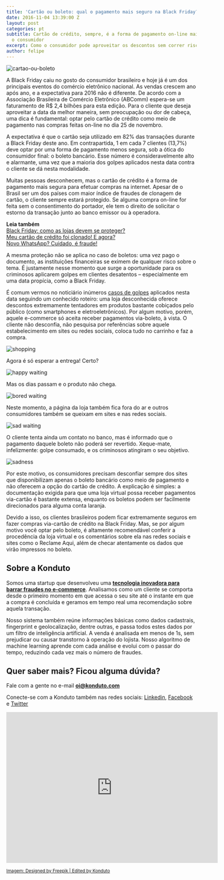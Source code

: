 ```yaml
---
title: 'Cartão ou boleto: qual o pagamento mais seguro na Black Friday?'
date: 2016-11-04 13:39:00 Z
layout: post
categories: pt
subtitle: Cartão de crédito, sempre, é a forma de pagamento on-line mais segura para
  o consumidor
excerpt: Como o consumidor pode aproveitar os descontos sem correr risco de golpes?
author: felipe
---
```


![cartao-ou-boleto](/images/161104-boleto-cartao-bf.png)

A Black Friday caiu no gosto do consumidor brasileiro e hoje já é um dos principais eventos do comércio eletrônico nacional. As vendas crescem ano após ano, e a expectativa para 2016 não é diferente. De acordo com a Associação Brasileira de Comércio Eletrônico (ABComm) espera-se um faturamento de R$ 2,4 bilhões para esta edição. Para o cliente que deseja aproveitar a data da melhor maneira, sem preocupação ou dor de cabeça, uma dica é fundamental: optar pelo cartão de crédito como meio de pagamento nas compras feitas on-line no dia 25 de novembro.

A expectativa é que o cartão seja utilizado em 82% das transações durante a Black Friday deste ano. Em contrapartida, 1 em cada 7 clientes (13,7%) deve optar por uma forma de pagamento menos segura, sob a ótica do consumidor final: o boleto bancário. Esse número é consideravelmente alto e alarmante, uma vez que a maioria dos golpes aplicados nesta data contra o cliente se dá nesta modalidade.
 
Muitas pessoas desconhecem, mas o cartão de crédito é a forma de pagamento mais segura para efetuar compras na internet. Apesar de o Brasil ser um dos países com maior índice de fraudes de clonagem de cartão, o cliente sempre estará protegido. Se alguma compra on-line for feita sem o consentimento do portador, ele tem o direito de solicitar o estorno da transação junto ao banco emissor ou à operadora.
 
**Leia também**  
[Black Friday: como as lojas devem se proteger?](https://blog.konduto.com/pt/2016/10/protecao-ecommerces-black-friday/?utm_source=konduto&utm_medium=blog&utm_campaign=conteudo-bf-ccxboleto)  
[Meu cartão de crédito foi clonado! E agora?](https://blog.konduto.com/pt/2016/04/cartao-de-credito-clonado-o-que-fazer/?utm_source=konduto&utm_medium=blog&utm_campaign=conteudo-bf-ccxboleto)  
[Novo WhatsApp? Cuidado, é fraude!](https://blog.konduto.com/pt/2016/08/golpe-novo-whatsapp/?utm_source=konduto&utm_medium=blog&utm_campaign=conteudo-bf-ccxboleto)

A mesma proteção não se aplica no caso de boletos: uma vez pago o documento, as instituições financeiras se eximem de qualquer risco sobre o tema. É justamente nesse momento que surge a oportunidade para os criminosos aplicarem golpes em clientes desatentos – especialmente em uma data propícia, como a Black Friday.

É comum vermos no noticiário inúmeros [casos de golpes](http://economia.ig.com.br/empresas/2016-03-21/site-suspeito-que-gerou-muita-reclamacao-na-black-friday-2015-some-da-internet.html) aplicados nesta data seguindo um conhecido roteiro: uma loja desconhecida oferece descontos extremamente tentadores em produtos bastante cobiçados pelo público (como smartphones e eletroeletrônicos). Por algum motivo, porém, aquele e-commerce só aceita receber pagamentos via-boleto, à vista. O cliente não desconfia, não pesquisa por referências sobre aquele estabelecimento em sites ou redes sociais, coloca tudo no carrinho e faz a compra.

![shopping](/images/161104-shopping.gif)
 
Agora é só esperar a entrega! Certo?

![happy waiting](/images/161104-happy-waiting.gif)

Mas os dias passam e o produto não chega. 

![bored waiting](/images/161104-bored-waiting.gif)

Neste momento, a página da loja também fica fora do ar e outros consumidores também se queixam em sites e nas redes sociais.

![sad waiting](/images/161104-sad-waiting.gif) 

O cliente tenta ainda um contato no banco, mas é informado que o pagamento daquele boleto não poderá ser revertido. Xeque-mate, infelizmente: golpe consumado, e os criminosos atingiram o seu objetivo.

![sadness](/images/161104-sadness.gif)
 
Por este motivo, os consumidores precisam desconfiar sempre dos sites que disponibilizam apenas o boleto bancário como meio de pagamento e não oferecem a opção do cartão de crédito. A explicação é simples: a documentação exigida para que uma loja virtual possa receber pagamentos via-cartão é bastante extensa, enquanto os boletos podem ser facilmente direcionados para alguma conta laranja.
 
Devido a isso, os clientes brasileiros podem ficar extremamente seguros em fazer compras via-cartão de crédito na Black Friday. Mas, se por algum motivo você optar pelo boleto, é altamente recomendável conferir a procedência da loja virtual e os comentários sobre ela nas redes sociais e sites como o Reclame Aqui, além de checar atentamente os dados que virão impressos no boleto.

## Sobre a Konduto

Somos uma startup que desenvolveu uma **[tecnologia inovadora para barrar fraudes no e-commerce](http://konduto.com/?utm_source=konduto&utm_medium=blog&utm_campaign=conteudo)**. Analisamos como um cliente se comporta desde o primeiro momento em que acessa o seu site até o instante em que a compra é concluída e geramos em tempo real uma recomendação sobre aquela transação.

Nosso sistema também reúne informações básicas como dados cadastrais, fingerprint e geolocalização, dentre outras, e passa todos estes dados por um filtro de inteligência artificial. A venda é analisada em menos de 1s, sem prejudicar ou causar transtorno à operação do lojista. Nosso algoritmo de machine learning aprende com cada análise e evolui com o passar do tempo, reduzindo cada vez mais o número de fraudes.
 
## Quer saber mais? Ficou alguma dúvida? 

Fale com a gente no e-mail **oi@konduto.com**         	
 
Conecte-se com a Konduto também nas redes sociais: [Linkedin](https://www.linkedin.com/company/konduto), [Facebook](https://www.facebook.com/konduto) e [Twitter](https://twitter.com/Konduto_) 
 
<iframe src="https://www.facebook.com/plugins/video.php?href=https%3A%2F%2Fwww.facebook.com%2Fkonduto%2Fvideos%2F613187352119217%2F&show_text=1&width=560" width="560" height="400" style="border:none;overflow:hidden" scrolling="no" frameborder="0" allowTransparency="true"></iframe>

<small>[Imagem: Designed by Freepik | Edited by Konduto](http://www.freepik.com/free-vector/online-shopping-flat-elements_841681.htm)</small>